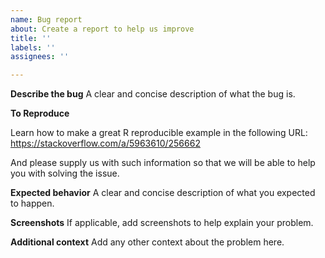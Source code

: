 ```yaml
---
name: Bug report
about: Create a report to help us improve
title: ''
labels: ''
assignees: ''

---
```


**Describe the bug**
A clear and concise description of what the bug is.

**To Reproduce**

Learn how to make a great R reproducible example in the following URL:
https://stackoverflow.com/a/5963610/256662

And please supply us with such information so that we will be able to help you with solving the issue.



**Expected behavior**
A clear and concise description of what you expected to happen.

**Screenshots**
If applicable, add screenshots to help explain your problem.

**Additional context**
Add any other context about the problem here.

